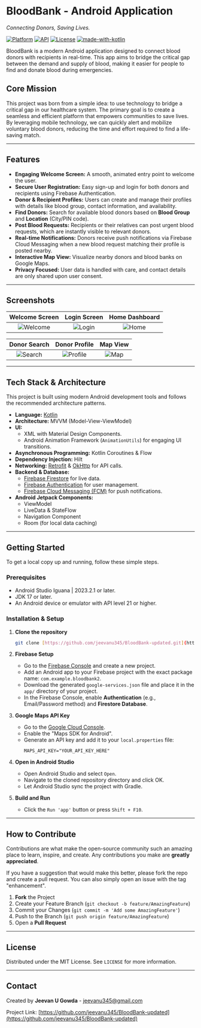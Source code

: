 # BloodBank - Android Application

*Connecting Donors, Saving Lives.*

[![Platform](https://img.shields.io/badge/platform-Android-green.svg)](https://www.android.com)
[![API](https://img.shields.io/badge/API-21%2B-brightgreen.svg?style=flat)](https://android-arsenal.com/api?level=21)
[![License](https://img.shields.io/badge/License-MIT-blue.svg)](https://opensource.org/licenses/MIT)
[![made-with-kotlin](https://img.shields.io/badge/Made%20with-Kotlin-172023.svg?logo=kotlin)](https://kotlinlang.org/)

BloodBank is a modern Android application designed to connect blood donors with recipients in real-time. This app aims to bridge the critical gap between the demand and supply of blood, making it easier for people to find and donate blood during emergencies.

## Core Mission

This project was born from a simple idea: to use technology to bridge a critical gap in our healthcare system. The primary goal is to create a seamless and efficient platform that empowers communities to save lives. By leveraging mobile technology, we can quickly alert and mobilize voluntary blood donors, reducing the time and effort required to find a life-saving match.

---

## Features

* **Engaging Welcome Screen:** A smooth, animated entry point to welcome the user.
* **Secure User Registration:** Easy sign-up and login for both donors and recipients using Firebase Authentication.
* **Donor & Recipient Profiles:** Users can create and manage their profiles with details like blood group, contact information, and availability.
* **Find Donors:** Search for available blood donors based on **Blood Group** and **Location** (City/PIN code).
* **Post Blood Requests:** Recipients or their relatives can post urgent blood requests, which are instantly visible to relevant donors.
* **Real-time Notifications:** Donors receive push notifications via Firebase Cloud Messaging when a new blood request matching their profile is posted nearby.
* **Interactive Map View:** Visualize nearby donors and blood banks on Google Maps.
* **Privacy Focused:** User data is handled with care, and contact details are only shared upon user consent.

---

## Screenshots

| Welcome Screen | Login Screen | Home Dashboard |
| :----------: | :---------: | :--------------: |
| ![Welcome](https://via.placeholder.com/250x500.png?text=BloodBank+Welcome) | ![Login](https://via.placeholder.com/250x500.png?text=Login+Screen) | ![Home](https://via.placeholder.com/250x500.png?text=Home+Dashboard) |

| Donor Search | Donor Profile | Map View |
| :--------------: | :-----------: | :------: |
| ![Search](https://via.placeholder.com/250x500.png?text=Donor+Search) | ![Profile](https://via.placeholder.com/250x500.png?text=Donor+Profile) | ![Map](https://via.placeholder.com/250x500.png?text=Map+View) |


---

## Tech Stack & Architecture

This project is built using modern Android development tools and follows the recommended architecture patterns.

* **Language:** [Kotlin](https://kotlinlang.org/)
* **Architecture:** MVVM (Model-View-ViewModel)
* **UI:**
    * XML with Material Design Components.
    * Android Animation Framework (`AnimationUtils`) for engaging UI transitions.
* **Asynchronous Programming:** Kotlin Coroutines & Flow
* **Dependency Injection:** Hilt
* **Networking:** [Retrofit](https://square.github.io/retrofit/) & [OkHttp](https://square.github.io/okhttp/) for API calls.
* **Backend & Database:**
    * [Firebase Firestore](https://firebase.google.com/docs/firestore) for live data.
    * [Firebase Authentication](https://firebase.google.com/docs/auth) for user management.
    * [Firebase Cloud Messaging (FCM)](https://firebase.google.com/docs/cloud-messaging) for push notifications.
* **Android Jetpack Components:**
    * ViewModel
    * LiveData & StateFlow
    * Navigation Component
    * Room (for local data caching)

---

## Getting Started

To get a local copy up and running, follow these simple steps.

### Prerequisites

* Android Studio Iguana | 2023.2.1 or later.
* JDK 17 or later.
* An Android device or emulator with API level 21 or higher.

### Installation & Setup

1.  **Clone the repository**
    ```sh
    git clone [https://github.com/jeevanu345/BloodBank-updated.git](https://github.com/jeevanu345/BloodBank-updated.git)
    ```

2.  **Firebase Setup**
    * Go to the [Firebase Console](https://console.firebase.google.com/) and create a new project.
    * Add an Android app to your Firebase project with the exact package name: `com.example.bloodbank2`.
    * Download the generated `google-services.json` file and place it in the `app/` directory of your project.
    * In the Firebase Console, enable **Authentication** (e.g., Email/Password method) and **Firestore Database**.

3.  **Google Maps API Key**
    * Go to the [Google Cloud Console](https://console.cloud.google.com/).
    * Enable the "Maps SDK for Android".
    * Generate an API key and add it to your `local.properties` file:
        ```properties
        MAPS_API_KEY="YOUR_API_KEY_HERE"
        ```

4.  **Open in Android Studio**
    * Open Android Studio and select `Open`.
    * Navigate to the cloned repository directory and click OK.
    * Let Android Studio sync the project with Gradle.

5.  **Build and Run**
    * Click the `Run 'app'` button or press `Shift + F10`.

---

## How to Contribute

Contributions are what make the open-source community such an amazing place to learn, inspire, and create. Any contributions you make are **greatly appreciated**.

If you have a suggestion that would make this better, please fork the repo and create a pull request. You can also simply open an issue with the tag "enhancement".

1.  **Fork** the Project
2.  Create your Feature Branch (`git checkout -b feature/AmazingFeature`)
3.  Commit your Changes (`git commit -m 'Add some AmazingFeature'`)
4.  Push to the Branch (`git push origin feature/AmazingFeature`)
5.  Open a **Pull Request**

---

## License

Distributed under the MIT License. See `LICENSE` for more information.

---

## Contact

Created by **Jeevan U Gowda** - jeevanu345@gmail.com

Project Link: [https://github.com/jeevanu345/BloodBank-updated](https://github.com/jeevanu345/BloodBank-updated)
